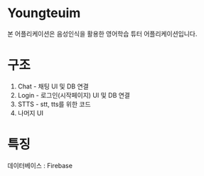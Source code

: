 # Youngteuim
본 어플리케이션은 음성인식을 활용한 영어학습 튜터 어플리케이션입니다.

# 구조
1. Chat - 채팅 UI 및 DB 연결
2. Login - 로그인(시작페이지) UI 및 DB 연결
3. STTS - stt, tts를 위한 코드
4. 나머지 UI

# 특징
데이터베이스 : Firebase

